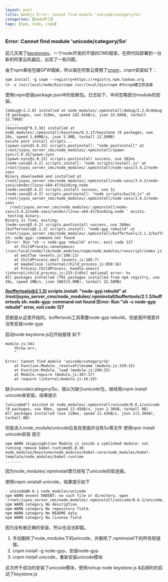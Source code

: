 ```yaml
---
layout: post
title: Nodejs Error: Cannot find module 'unicode/category/So'
categories: [Node学习]
tags: [npm, node, cnpm]
---
```

### Error: Cannot find module 'unicode/category/So'
前几天用了[keystonejs](http://keystonejs.com/)，一个node开发的不错的CMS框架，在把代码部署到一台新的阿里云机器后，出现了一些问题。

由于npm某些包被GFW墙掉，所以我在阿里云使用了[cnpm](http://npm.taobao.org/)，cnpm安装如下：

```
npm install -g cnpm --registry=https://registry.npm.taobao.org
ln -s /usr/local/node/bin/cnpm /usr/local/bin/cnpm #为cnpm建立软连接
```

使用cnpm安装package.json中的依赖包。日志如下，中间忽略部分module的安装。

```
[debug@~2.2.0] installed at node_modules/.npminstall/debug/2.2.0/debug (0 packages, use 319ms, speed 142.91kB/s, json 33.94kB, tarball 12.79kB)
......
[keystone@^0.3.16] installed at node_modules/.npminstall/keystone/0.3.17/keystone (0 packages, use 26s, speed 1.09MB/s, json 5.9MB, tarball 22.56MB)
excute post install scripts...
[spawn-sync@1.0.15] scripts.postinstall: "node postinstall" at /root/juyou_server_cms/node_modules/.npminstall/spawn-sync/1.0.15/spawn-sync
[spawn-sync@1.0.15] scripts.postinstall success, use 282ms
[node-sass@3.4.2] scripts.install: "node scripts/install.js" at /root/juyou_server_cms/node_modules/.npminstall/node-sass/3.4.2/node-sass
Binary downloaded and installed at /root/juyou_server_cms/node_modules/.npminstall/node-sass/3.4.2/node-sass/vendor/linux-x64-47/binding.node
[node-sass@3.4.2] scripts.install success, use 1s
[node-sass@3.4.2] scripts.postinstall: "node scripts/build.js" at /root/juyou_server_cms/node_modules/.npminstall/node-sass/3.4.2/node-sass
` /root/juyou_server_cms/node_modules/.npminstall/node-sass/3.4.2/node-sass/vendor/linux-x64-47/binding.node ` exists. 
 testing binary.
Binary is fine; exiting.
[node-sass@3.4.2] scripts.postinstall success, use 268ms
[buffertools@2.1.3] scripts.install: "node-gyp rebuild" at /root/juyou_server_cms/node_modules/.npminstall/buffertools/2.1.3/buffertools
sh: node-gyp: command not found
[Error: Run "sh -c node-gyp rebuild" error, exit code 127
    at ChildProcess.<anonymous> (/usr/local/node/lib/node_modules/cnpm/node_modules/runscript/index.js:67:21)
    at emitTwo (events.js:100:13)
    at ChildProcess.emit (events.js:185:7)
    at maybeClose (internal/child_process.js:850:16)
    at Process.ChildProcess._handle.onexit (internal/child_process.js:215:5)@%s] optional error: %s
All packages installed (791 packages installed from npm registry, use 28s, speed 1MB/s, json 1063(5.9MB), tarball 22.56MB)

```

**[buffertools@2.1.3] scripts.install: "node-gyp rebuild" at /root/juyou_server_cms/node_modules/.npminstall/buffertools/2.1.3/buffertools
sh: node-gyp: command not found
[Error: Run "sh -c node-gyp rebuild" error, exit code 127**

悲剧是从这里开始的。buffertools工具需要node-gyp rebuild，但是我环境里并没有安装node-gyp

启动node keystone.js后开始报错
如下

```
module.js:341
    throw err;
    ^

Error: Cannot find module 'unicode/category/So'
    at Function.Module._resolveFilename (module.js:339:15)
    at Function.Module._load (module.js:290:25)
    at Module.require (module.js:367:17)
    at require (internal/module.js:16:19)
```
缺少unicode/category/So，我以为缺少unicode包，继续用cnpm install unicode来安装。结果提示

```
[unicode@*] existed at node_modules/.npminstall/unicode/0.6.1/unicode (0 packages, use 99ms, speed 22.45kB/s, json 2.36kB, tarball 0B)
All packages installed (use 110ms, speed 21.43kB/s, json 1(2.36kB), tarball 0B)
```
但是进入node_module/unicode后发现里面并没有So等文件
使用npm install unicode安装
提示

```
npm WARN skippingAction Module is inside a symlinked module: not running remove babel-runtime@5.8.38 node_modules/keystone/node_modules/babel-core/node_modules/babel-template/node_modules/babel-runtime
.......

```
因为node_modules/.npminstall里已经有了unicode的软连接。

使用cnpm unistall unicode，结果提示如下

```
- unicode@0.6.1 node_modules/unicode
npm WARN enoent ENOENT: no such file or directory, open '/root/juyou_server_cms/node_modules/.npminstall/unicode/0.6.1/unicode/category/package.json'
npm WARN category No description
npm WARN category No repository field.
npm WARN category No README data
npm WARN category No license field.
```
因为没有被正确的安装，所以也没法卸载。

1. 手动删除了node_modules下的unicode，并删除了.npminstall下的所有软链接。
2. cnpm install -g node-gyp，安装node-gyp
3. cnpm install unicode，重新安装unicode模块

这次终于成功的安装了unicode模块，使用nohup node keystone.js &后顺利的启动了keystone.js
